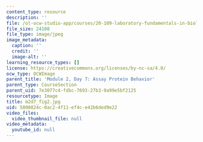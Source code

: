 ```yaml
---
content_type: resource
description: ''
file: /ol-ocw-studio-app/courses/20-109-laboratory-fundamentals-in-biological-engineering-spring-2010/5800824c0ac24f11ef4ce42b6ded9e22_m2d7_fig2.jpg
file_size: 24108
file_type: image/jpeg
image_metadata:
  caption: ''
  credit: ''
  image-alt: ''
learning_resource_types: []
license: https://creativecommons.org/licenses/by-nc-sa/4.0/
ocw_type: OCWImage
parent_title: 'Module 2, Day 7: Assay Protein Behavior'
parent_type: CourseSection
parent_uid: 7e3077c4-fdbc-7693-27b3-9a99e5bf2125
resourcetype: Image
title: m2d7_fig2.jpg
uid: 5800824c-0ac2-4f11-ef4c-e42b6ded9e22
video_files:
  video_thumbnail_file: null
video_metadata:
  youtube_id: null
---
```

